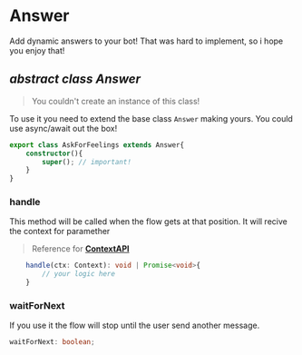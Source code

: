# Answer
Add dynamic answers to your bot! That was hard to implement, so i hope you enjoy that!

## ***abstract** class Answer*
> You couldn't create an instance of this class!

To use it you need to extend the base class `Answer` making yours. You could use async/await out the box!
```ts
export class AskForFeelings extends Answer{
    constructor(){
        super(); // important!
    }
}
```

### handle
This method will be called when the flow gets at that position. It will recive the context for paramether
> Reference for [**ContextAPI**](./ContextAPI.md)
```ts
    handle(ctx: Context): void | Promise<void>{
        // your logic here
    }
```

### waitForNext
If you use it the flow will stop until the user send another message.
```ts
waitForNext: boolean;
```